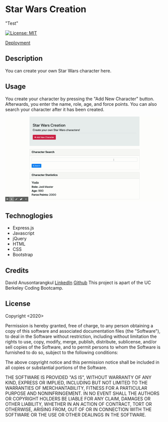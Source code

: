 # Star Wars Creation

"Test"

[![License: MIT](https://img.shields.io/badge/License-MIT-blue.svg)](https://opensource.org/licenses/MIT)

[Deployment](https://starwarscreation.herokuapp.com/)

## Description

You can create your own Star Wars character here.

## Usage

You create your character by pressing the "Add New Character" button. Afterwards, you enter the name, role, age, and force points. You can also search your character after it has been created.

![gif](./images/gif.gif)

## Technoglogies

- Express.js
- Javascript
- jQuery
- HTML
- CSS
- Bootstrap

## Credits

David Anusontarangkul
[LinkedIn](https://www.linkedin.com/in/anusontarangkul/)
[Github](https://github.com/anusontarangkul)
This project is apart of the UC Berkeley Coding Bootcamp.

## License

Copyright <2020> <Anusontarangkul>

Permission is hereby granted, free of charge, to any person obtaining a copy of this software and associated documentation files (the "Software"), to deal in the Software without restriction, including without limitation the rights to use, copy, modify, merge, publish, distribute, sublicense, and/or sell copies of the Software, and to permit persons to whom the Software is furnished to do so, subject to the following conditions:

The above copyright notice and this permission notice shall be included in all copies or substantial portions of the Software.

THE SOFTWARE IS PROVIDED "AS IS", WITHOUT WARRANTY OF ANY KIND, EXPRESS OR IMPLIED, INCLUDING BUT NOT LIMITED TO THE WARRANTIES OF MERCHANTABILITY, FITNESS FOR A PARTICULAR PURPOSE AND NONINFRINGEMENT. IN NO EVENT SHALL THE AUTHORS OR COPYRIGHT HOLDERS BE LIABLE FOR ANY CLAIM, DAMAGES OR OTHER LIABILITY, WHETHER IN AN ACTION OF CONTRACT, TORT OR OTHERWISE, ARISING FROM, OUT OF OR IN CONNECTION WITH THE SOFTWARE OR THE USE OR OTHER DEALINGS IN THE SOFTWARE.
